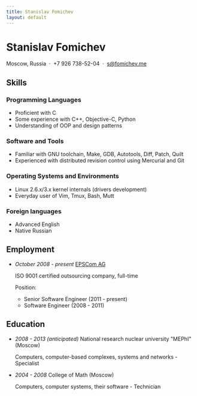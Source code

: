 ```yaml
---
title: Stanislav Fomichev
layout: default
---
```


Stanislav Fomichev
==================

Moscow, Russia &nbsp;·&nbsp; +7 926 738-52-04 &nbsp;·&nbsp; s@fomichev.me

Skills
------

### Programming Languages
* Proficient with C
* Some experience with C++, Objective-C, Python
* Understanding of OOP and design patterns

### Software and Tools
* Familiar with GNU toolchain, Make, GDB, Autotools, Diff, Patch, Quilt
* Experienced with distributed revision control using Mercurial and Git

### Operating Systems and Environments
* Linux 2.6.x/3.x kernel internals (drivers development)
* Everyday user of Vim, Tmux, Bash, Mutt

### Foreign languages
* Advanced English
* Native Russian

Employment
----------
* _October 2008 - present_ [EPSCom AG](http://epscom.net)

	ISO 9001 certified outsourcing company, full-time

	Position:

	* Senior Software Engineer (2011 - present)
	* Software Engineer (2008 - 2011)

<!--
	Working on [Lantiq Deutschland GmbH](http://lantiq.com):
	* Implemented complete OMCI (ITU G.984.4) protocol stack (userspace) for MIPS based board
	* Implemented U-boot Ethernet and GPIO drivers
	* Implemented Linux I2C, SPI drivers
	* Implemented parts of Linux Ethernet and GPON drivers
	* Ported NAND and SPI Flash drivers from U-boot to Linux
	* Ported VoIP, crypto drivers to the new versions of Linux kernel/board architectures
	* Ported board support package to fresh versions of Linux
-->

Education
---------
* _2008 - 2013 (anticipated)_ National research nuclear university "MEPhI" (Moscow)

	Computers, computer-based complexes, systems and networks - Specialist

* _2004 - 2008_ College of Math (Moscow)

	Computers, computer systems, their software - Technician
